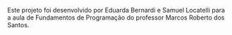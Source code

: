 Este projeto foi desenvolvido por Eduarda Bernardi e Samuel Locatelli para a aula de Fundamentos de Programação do professor Marcos Roberto dos Santos.

